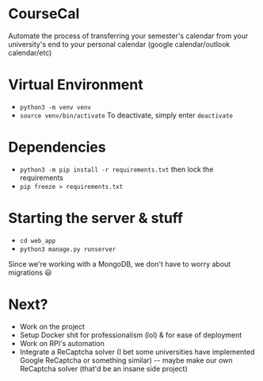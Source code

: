 # CourseCal
Automate the process of transferring your semester's calendar from your university's end to your personal calendar (google calendar/outlook calendar/etc)

# Virtual Environment
- `python3 -m venv venv`
- `source venv/bin/activate`
To deactivate, simply enter `deactivate`

# Dependencies
- `python3 -m pip install -r requirements.txt` then lock the requirements
- `pip freeze > requirements.txt`

# Starting the server & stuff
- `cd web_app`
- `python3 manage.py runserver`

Since we're working with a MongoDB, we don't have to worry about migrations :smiley:

# Next?
- Work on the project
- Setup Docker shit for professionalism (lol) & for ease of deployment
- Work on RPI's automation
- Integrate a ReCaptcha solver (I bet some universities have implemented Google ReCaptcha or something similar)
-- maybe make our own ReCaptcha solver (that'd be an insane side project)